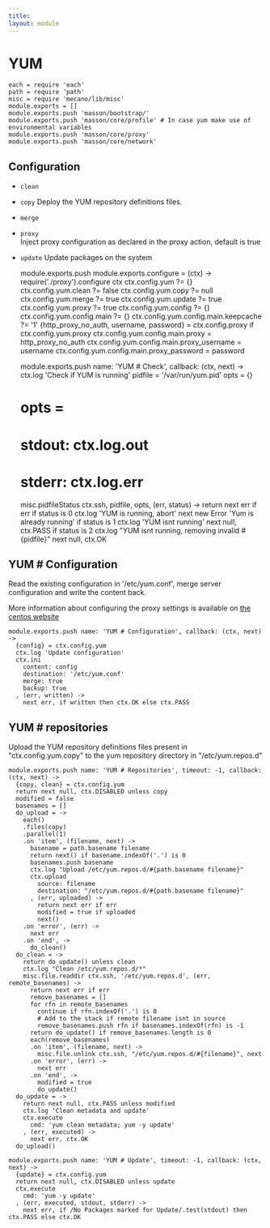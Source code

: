 ```yaml
---
title: 
layout: module
---
```


# YUM

    each = require 'each'
    path = require 'path'
    misc = require 'mecano/lib/misc'
    module.exports = []
    module.exports.push 'masson/bootstrap/'
    module.exports.push 'masson/core/profile' # In case yum make use of environmental variables
    module.exports.push 'masson/core/proxy'
    module.exports.push 'masson/core/network'

## Configuration

*   `clean`
*   `copy`
    Deploy the YUM repository definitions files.
*   `merge`
*   `proxy`   
    Inject proxy configuration as declared in the proxy 
    action, default is true
*   `update`
    Update packages on the system

    module.exports.push module.exports.configure = (ctx) ->
      require('./proxy').configure ctx
      ctx.config.yum ?= {}
      ctx.config.yum.clean ?= false
      ctx.config.yum.copy ?= null
      ctx.config.yum.merge ?= true
      ctx.config.yum.update ?= true
      ctx.config.yum.proxy ?= true
      ctx.config.yum.config ?= {}
      ctx.config.yum.config.main ?= {}
      ctx.config.yum.config.main.keepcache ?= '1'
      {http_proxy_no_auth, username, password} = ctx.config.proxy
      if ctx.config.yum.proxy
        ctx.config.yum.config.main.proxy = http_proxy_no_auth
        ctx.config.yum.config.main.proxy_username = username
        ctx.config.yum.config.main.proxy_password = password

    module.exports.push name: 'YUM # Check', callback: (ctx, next) ->
      ctx.log 'Check if YUM is running'
      pidfile = '/var/run/yum.pid'
      opts = {}
      # opts = 
      #   stdout: ctx.log.out
      #   stderr: ctx.log.err
      misc.pidfileStatus ctx.ssh, pidfile, opts, (err, status) ->
        return next err if err
        if status is 0
          ctx.log 'YUM is running, abort'
          next new Error 'Yum is already running'
        if status is 1
          ctx.log 'YUM isnt running'
          next null, ctx.PASS
        if status is 2
          ctx.log "YUM isnt running, removing invalid #{pidfile}"
          next null, ctx.OK

## YUM # Configuration

Read the existing configuration in '/etc/yum.conf', 
merge server configuration and write the content back.

More information about configuring the proxy settings 
is available on [the centos website](http://www.centos.org/docs/5/html/yum/sn-yum-proxy-server.html)

    module.exports.push name: 'YUM # Configuration', callback: (ctx, next) ->
      {config} = ctx.config.yum
      ctx.log 'Update configuration'
      ctx.ini
        content: config
        destination: '/etc/yum.conf'
        merge: true
        backup: true
      , (err, written) ->
        next err, if written then ctx.OK else ctx.PASS

## YUM # repositories

Upload the YUM repository definitions files present in 
"ctx.config.yum.copy" to the yum repository directory 
in "/etc/yum.repos.d"

    module.exports.push name: 'YUM # Repositories', timeout: -1, callback: (ctx, next) ->
      {copy, clean} = ctx.config.yum
      return next null, ctx.DISABLED unless copy
      modified = false
      basenames = []
      do_upload = ->
        each()
        .files(copy)
        .parallel(1)
        .on 'item', (filename, next) ->
          basename = path.basename filename
          return next() if basename.indexOf('.') is 0
          basenames.push basename
          ctx.log "Upload /etc/yum.repos.d/#{path.basename filename}"
          ctx.upload
            source: filename
            destination: "/etc/yum.repos.d/#{path.basename filename}"
          , (err, uploaded) ->
            return next err if err
            modified = true if uploaded
            next()
        .on 'error', (err) ->
          next err
        .on 'end', ->
          do_clean()
      do_clean = ->
        return do_update() unless clean
        ctx.log "Clean /etc/yum.repos.d/*"
        misc.file.readdir ctx.ssh, '/etc/yum.repos.d', (err, remote_basenames) ->
          return next err if err
          remove_basenames = []
          for rfn in remote_basenames
            continue if rfn.indexOf('.') is 0
            # Add to the stack if remote filename isnt in source
            remove_basenames.push rfn if basenames.indexOf(rfn) is -1
          return do_update() if remove_basenames.length is 0
          each(remove_basenames)
          .on 'item', (filename, next) ->
            misc.file.unlink ctx.ssh, "/etc/yum.repos.d/#{filename}", next
          .on 'error', (err) ->
            next err
          .on 'end', ->
            modified = true
            do_update()
      do_update = ->
        return next null, ctx.PASS unless modified
        ctx.log 'Clean metadata and update'
        ctx.execute
          cmd: 'yum clean metadata; yum -y update'
        , (err, executed) ->
          next err, ctx.OK
      do_upload()

    module.exports.push name: 'YUM # Update', timeout: -1, callback: (ctx, next) ->
      {update} = ctx.config.yum
      return next null, ctx.DISABLED unless update
      ctx.execute
        cmd: 'yum -y update'
      , (err, executed, stdout, stderr) ->
        next err, if /No Packages marked for Update/.test(stdout) then ctx.PASS else ctx.OK





